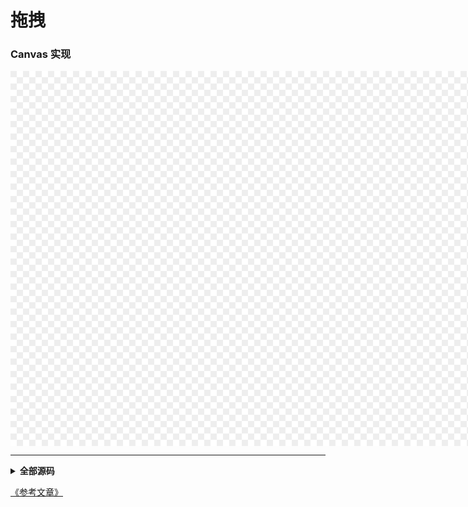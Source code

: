 # 拖拽

### Canvas 实现


<canvas id="canvas" width="2000" height="1200"></canvas>


---

<details>
<summary>
<b>全部源码</b></summary><p>

```html
<canvas id="canvas" width="2000" height="1200"></canvas>
```

```js
var canvas = document.getElementById('canvas');
var context = canvas.getContext('2d');
// 绘制尺寸
var width = canvas.width;
var height = canvas.height;

// 两个方块的坐标、尺寸，颜色等数据
var data = [{
    x: 800,
    y: 180,
    width: 280,
    height: 180,
    color: 'deepskyblue'
}, {
    x: 600,
    y: 680,
    width: 280,
    height: 150,
    color: 'deeppink'
}];

// 拖拽数据存储
var store = {};

// 绘制矩形方法
var drawRect = function () {
    data.forEach(function (obj) {
        context.beginPath();
        context.fillStyle = obj.color;
        context.fillRect(obj.x, obj.y, obj.width, obj.height);
        context.closePath();
    });
};

// 绘制连接曲线方法
var drawCurve = function () {
    // 按照坐标位置排序
    var dataSort = data.sort(function (objA, objB) {
        return (objA.y + objA.height) - (objB.y + objB.height);
    });
    // 知道上下数据
    var from = dataSort[0];
    var to = dataSort[1];

    // 曲线的起点终点
    var fromX = from.x + from.width / 2;
    var fromY = from.y + from.height;
    var toX = to.x + to.width / 2;
    var toY = to.y;

    // 曲线控制点坐标
    var cp1x = fromX;
    var cp1y = fromY + (toY - fromY) / 2;

    var cp2x = toX;
    var cp2y = toY - (toY - fromY) / 2;

    // 开始绘制曲线
    context.beginPath();
    context.lineWidth = 4;
    context.strokeStyle = '#2bff28';
    context.moveTo(fromX, fromY);
    // 绘制曲线点
    context.bezierCurveTo(cp1x, cp1y, cp2x, cp2y, toX, toY);
    context.stroke();
};

// 绘制方法
var draw = function () {
    context.clearRect(0, 0, width, height);
    
    drawRect();
    drawCurve();
};

draw();

// 是否在矩形内
var isPointInSquare = function (x, y) {
    store.isPointInA = false;
    store.isPointInB = false;
    // 两个矩形的绘制数据
    data.some(function (obj, index) {
        if (!(x < obj.x || x > obj.x + obj.width || y < obj.y || y > obj.y + obj.height)) {
            return store['isPointIn' + ['A', 'B'][index]] = true;
        }
    });
};

// 拖拽方块
canvas.addEventListener('pointerdown', function (event) {
    // 判断坐标是否在图形之内
    var clientX = event.clientX;
    var clientY = event.clientY;
    // canvas 画布的偏移
    var bound = this.getBoundingClientRect();
    // 点击坐标
    var clickX = clientX - bound.left;
    var clickY = clientY - bound.top;
    // 缩放比例
    var scaleX = width / bound.width;
    var scaleY = height / bound.height;
    // 转换为canvas坐标
    var x = clickX * scaleX;
    var y = clickY * scaleY;

    // 此时可以判断是不是在范围内了
    // 这里的图形比较简单，就不使用 isPointInPath 方法判断了
    isPointInSquare(x, y);
    // 记住位置
    store.clientX = clientX;
    store.clientY = clientY;
    // 目标元素
    store.dataMatch = data[Number(store.isPointInB)];
    // 记住初始位置
    store.originX = store.dataMatch.x;
    store.originY = store.dataMatch.y;
    // 记住缩放比例
    store.scaleX = scaleX;
    store.scaleY = scaleY;
});

document.addEventListener('pointermove', function (event) {
    if (!store.isPointInA && !store.isPointInB) {
        return;
    }

    event.preventDefault();
    // 需要移动的坐标
    var dataMatch = store.dataMatch;
    // 此时的偏移大小
    var distanceX = (event.clientX - store.clientX) * store.scaleX;
    var distanceY = (event.clientY - store.clientY) * store.scaleY;
    dataMatch.x = store.originX + distanceX;
    dataMatch.y = store.originY + distanceY;
    // 边界判断
    if (dataMatch.x < 0) {
        dataMatch.x = 0;
    } else if (dataMatch.x + dataMatch.width > width) {
        dataMatch.x = width - dataMatch.width;
    }

    if (dataMatch.y < 0) {
        dataMatch.y = 0;
    } else if (dataMatch.y + dataMatch.height > height) {
        dataMatch.y = height - dataMatch.height;
    }
    // 重新绘制
    draw();
}, {
    passive: false
});
document.addEventListener('pointerup', function () {
    store.isPointInA = store.isPointInB = false;
});
```

</p>
</details>

[《参考文章》](https://www.zhangxinxu.com/wordpress/2023/02/js-curve-two-points/)

<script>
var canvas = document.getElementById('canvas');
var context = canvas.getContext('2d');
// 绘制尺寸
var width = canvas.width;
var height = canvas.height;

// 两个方块的坐标、尺寸，颜色等数据
var data = [{
    x: 800,
    y: 180,
    width: 280,
    height: 180,
    color: 'deepskyblue'
}, {
    x: 600,
    y: 680,
    width: 280,
    height: 150,
    color: 'deeppink'
}];

// 拖拽数据存储
var store = {};

// 绘制矩形方法
var drawRect = function () {
    data.forEach(function (obj) {
        context.beginPath();
        context.fillStyle = obj.color;
        context.fillRect(obj.x, obj.y, obj.width, obj.height);
        context.closePath();
    });
};

// 绘制连接曲线方法
var drawCurve = function () {
    // 按照坐标位置排序
    var dataSort = data.sort(function (objA, objB) {
        return (objA.y + objA.height) - (objB.y + objB.height);
    });
    // 知道上下数据
    var from = dataSort[0];
    var to = dataSort[1];

    // 曲线的起点终点
    var fromX = from.x + from.width / 2;
    var fromY = from.y + from.height;
    var toX = to.x + to.width / 2;
    var toY = to.y;

    // 曲线控制点坐标
    var cp1x = fromX;
    var cp1y = fromY + (toY - fromY) / 2;

    var cp2x = toX;
    var cp2y = toY - (toY - fromY) / 2;

    // 开始绘制曲线
    context.beginPath();
    context.lineWidth = 4;
    context.strokeStyle = '#2bff28';
    context.moveTo(fromX, fromY);
    // 绘制曲线点
    context.bezierCurveTo(cp1x, cp1y, cp2x, cp2y, toX, toY);
    context.stroke();
};

// 绘制方法
var draw = function () {
    context.clearRect(0, 0, width, height);
    
    drawRect();
    drawCurve();
};

draw();

// 是否在矩形内
var isPointInSquare = function (x, y) {
    store.isPointInA = false;
    store.isPointInB = false;
    // 两个矩形的绘制数据
    data.some(function (obj, index) {
        if (!(x < obj.x || x > obj.x + obj.width || y < obj.y || y > obj.y + obj.height)) {
            return store['isPointIn' + ['A', 'B'][index]] = true;
        }
    });
};

// 拖拽方块
canvas.addEventListener('pointerdown', function (event) {
    // 判断坐标是否在图形之内
    var clientX = event.clientX;
    var clientY = event.clientY;
    // canvas 画布的偏移
    var bound = this.getBoundingClientRect();
    // 点击坐标
    var clickX = clientX - bound.left;
    var clickY = clientY - bound.top;
    // 缩放比例
    var scaleX = width / bound.width;
    var scaleY = height / bound.height;
    // 转换为canvas坐标
    var x = clickX * scaleX;
    var y = clickY * scaleY;

    // 此时可以判断是不是在范围内了
    // 这里的图形比较简单，就不使用 isPointInPath 方法判断了
    isPointInSquare(x, y);
    // 记住位置
    store.clientX = clientX;
    store.clientY = clientY;
    // 目标元素
    store.dataMatch = data[Number(store.isPointInB)];
    // 记住初始位置
    store.originX = store.dataMatch.x;
    store.originY = store.dataMatch.y;
    // 记住缩放比例
    store.scaleX = scaleX;
    store.scaleY = scaleY;
});

document.addEventListener('pointermove', function (event) {
    if (!store.isPointInA && !store.isPointInB) {
        return;
    }

    event.preventDefault();
    // 需要移动的坐标
    var dataMatch = store.dataMatch;
    // 此时的偏移大小
    var distanceX = (event.clientX - store.clientX) * store.scaleX;
    var distanceY = (event.clientY - store.clientY) * store.scaleY;
    dataMatch.x = store.originX + distanceX;
    dataMatch.y = store.originY + distanceY;
    // 边界判断
    if (dataMatch.x < 0) {
        dataMatch.x = 0;
    } else if (dataMatch.x + dataMatch.width > width) {
        dataMatch.x = width - dataMatch.width;
    }

    if (dataMatch.y < 0) {
        dataMatch.y = 0;
    } else if (dataMatch.y + dataMatch.height > height) {
        dataMatch.y = height - dataMatch.height;
    }
    // 重新绘制
    draw();
}, {
    passive: false
});
document.addEventListener('pointerup', function () {
    store.isPointInA = store.isPointInB = false;
});
</script>


<style>
canvas {
    display: block;
    width: 1000px;
    height: 600px;
    background: conic-gradient(#eee 25%, white 0deg 50%, #eee 0deg 75%, white 0deg) 0 / 20px 20px;
    margin-inline: auto;
    
}
@media (max-width: 640px) {
    canvas {
        width: 100vw;
        height: 60vw;
    }
}
</style>